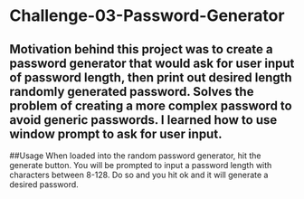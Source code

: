 # Challenge-03-Password-Generator

## Motivation behind this project was to create a password generator that would ask for user input of password length, then print out desired length randomly generated password. Solves the problem of creating a more complex password to avoid generic passwords. I learned how to use window prompt to ask for user input.

##Usage
When loaded into the random password generator, hit the generate button. You will be prompted to input a password length with characters between 8-128. Do so and you hit ok and it will generate a desired password.

